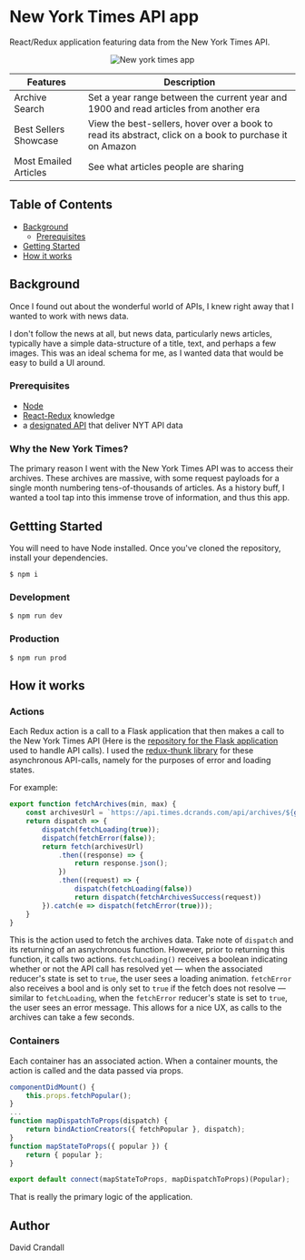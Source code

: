 # New York Times API app

React/Redux application featuring data from the New York Times API.

<div style="text-align:center;">

![New york times app](https://i.imgur.com/7SIlmAJl.jpg)
</div>

<div style="max-width: 600px; margin: 0 auto;">

|  Features               |  Description               |
|------------------------|--------------------|
|Archive Search |Set a year range between the current year and 1900 and read articles from another era
|Best Sellers Showcase |View the best-sellers, hover over a book to read its abstract, click on a book to purchase it on Amazon
|Most Emailed Articles |See what articles people are sharing
</div>

## Table of Contents
- [Background](#background)
  - [Prerequisites](#prerequisites)
- [Getting Started](#getting-started)
- [How it works](#how)


## Background 
Once I found out about the wonderful world of APIs, I knew right away that I wanted to work with news data.

I don't follow the news at all, but news data, particularly news articles, typically have a simple data-structure of a title, text, and perhaps a few images. This was an ideal schema for me, as I wanted data that would be easy to build a UI around.

### Prerequisites
- [Node](https://nodejs.org/en/)
- [React-Redux](https://redux.js.org/basics/usage-with-react) knowledge
- a [designated API](https://github.com/dacrands/nyt-api-cors) that deliver NYT API data

### Why the New York Times?
The primary reason I went with the New York Times API was to access their archives. These archives are massive, with some request payloads for a single month numbering tens-of-thousands of articles. As a history buff, I wanted a tool tap into this immense trove of information, and thus this app.

## Gettting Started
You will need to have Node installed. Once you've cloned the repository, install your dependencies.

```
$ npm i
```

### Development
```
$ npm run dev
```

### Production
```
$ npm run prod
```

## How it works
### Actions
Each Redux action is a call to a Flask application that then makes a call to the New York Times API (Here is the [repository for the Flask application](https://github.com/dacrands/times-app-api) used to handle API calls). I used the [redux-thunk library](https://github.com/reduxjs/redux-thunk) for these asynchronous API-calls, namely for the purposes of error and loading states. 

For example:

```javascript
export function fetchArchives(min, max) {
    const archivesUrl = `https://api.times.dcrands.com/api/archives/${getRandomYear(min, max)}/${getRandomMonth()}`;
    return dispatch => {
        dispatch(fetchLoading(true));        
        dispatch(fetchError(false));        
        return fetch(archivesUrl)
            .then((response) => {                
                return response.json();
            })
            .then((request) => {
                dispatch(fetchLoading(false))
                return dispatch(fetchArchivesSuccess(request))            
        }).catch(e => dispatch(fetchError(true)));
    }    
}
```

This is the action used to fetch the archives data. Take note of `dispatch` and its returning of an asnychronous function. However, prior to returning this function, it calls two actions. `fetchLoading()` receives a boolean indicating whether or not the API call has resolved yet &mdash; when the associated reducer's state is set to `true`, the user sees a loading animation. `fetchError` also receives a bool and is only set to `true` if the fetch does not resolve &mdash; similar to `fetchLoading`, when the `fetchError` reducer's state is set to `true`, the user sees an error message. This allows for a nice UX, as calls to the archives can take a few seconds.




### Containers
Each container has an associated action. When a container mounts, the action is called and the data passed via props.

```javascript
componentDidMount() {
    this.props.fetchPopular();    
}
...
function mapDispatchToProps(dispatch) {
    return bindActionCreators({ fetchPopular }, dispatch);    
}
function mapStateToProps({ popular }) {
    return { popular };
}

export default connect(mapStateToProps, mapDispatchToProps)(Popular);
```

That is really the primary logic of the application. 


## Author
David Crandall


